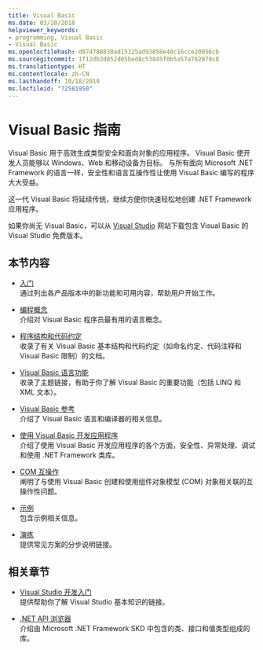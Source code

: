 ```yaml
---
title: Visual Basic
ms.date: 03/28/2018
helpviewer_keywords:
- programming, Visual Basic
- Visual Basic
ms.openlocfilehash: d874788830ad15325ad93858e48c16cce20056cb
ms.sourcegitcommit: 1f12db2d852d05bed8c53845f0b5a57a762979c8
ms.translationtype: HT
ms.contentlocale: zh-CN
ms.lasthandoff: 10/18/2019
ms.locfileid: "72581950"
---
```

# <a name="visual-basic-guide"></a>Visual Basic 指南

Visual Basic 用于高效生成类型安全和面向对象的应用程序。 Visual Basic 使开发人员能够以 Windows、Web 和移动设备为目标。 与所有面向 Microsoft .NET Framework 的语言一样，安全性和语言互操作性让使用 Visual Basic 编写的程序大大受益。

这一代 Visual Basic 将延续传统，继续方便你快速轻松地创建 .NET Framework 应用程序。

如果你尚无 Visual Basic，可以从 [Visual Studio](https://aka.ms/vsdownload?utm_source=mscom&utm_campaign=msdocs) 网站下载包含 Visual Basic 的 Visual Studio 免费版本。

## <a name="in-this-section"></a>本节内容

- [入门](../visual-basic/getting-started/index.md)  
  通过列出各产品版本中的新功能和可用内容，帮助用户开始工作。

- [编程概念](../visual-basic/programming-guide/concepts/index.md)  
  介绍对 Visual Basic 程序员最有用的语言概念。

- [程序结构和代码约定](../visual-basic/programming-guide/program-structure/program-structure-and-code-conventions.md)  
  收录了有关 Visual Basic 基本结构和代码约定（如命名约定、代码注释和 Visual Basic 限制）的文档。

- [Visual Basic 语言功能](../visual-basic/programming-guide/language-features/index.md)  
  收录了主题链接，有助于你了解 Visual Basic 的重要功能（包括 LINQ 和 XML 文本）。

- [Visual Basic 参考](../visual-basic/reference/index.md)  
  介绍了 Visual Basic 语言和编译器的相关信息。

- [使用 Visual Basic 开发应用程序](../visual-basic/developing-apps/index.md)  
  介绍了使用 Visual Basic 开发应用程序的各个方面，安全性、异常处理、调试和使用 .NET Framework 类库。

- [COM 互操作](../visual-basic/programming-guide/com-interop/index.md)  
  阐明了与使用 Visual Basic 创建和使用组件对象模型 (COM) 对象相关联的互操作性问题。

- [示例](../visual-basic/sample-applications.md)  
  包含示例相关信息。

- [演练](../visual-basic/walkthroughs.md)  
  提供常见方案的分步说明链接。

## <a name="related-sections"></a>相关章节

- [Visual Studio 开发入门](/visualstudio/ide/get-started-developing-with-visual-studio)  
  提供帮助你了解 Visual Studio 基本知识的链接。

- [.NET API 浏览器](../../api/index.md)  
  介绍由 Microsoft .NET Framework SKD 中包含的类、接口和值类型组成的库。
